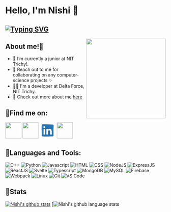 # Hello, I'm Nishi :blue_heart:

## [![Typing SVG](https://readme-typing-svg.herokuapp.com?size=20&lines=A+MERN+Stack+Developer;Coding+Enthusiast)](https://git.io/typing-svg)
 
 <p>
<img src="https://media.giphy.com/media/d7UEPE4Y8A3bozhMQ0/giphy.gif" width="250" height="250" align="right">

## About me!:tada:
- 🔭 I’m currently a junior at NIT Trichy!.
- 👯 Reach out to me for collaborating on any computer-science projects :sparkles:
- 🧑‍⚖️ I'm a developer at Delta Force, NIT Trichy.
- 🚀 Check out more about me <a href="https://bit.ly/nishihere19">here</a>
 </p>

## 	:email:Find me on:


<p>
 <a href="http://bit.ly/nishihere19/"><img src="https://media.giphy.com/media/fCFjr9NimeUjN2f1mu/giphy.gif" width="50" height="50"></a>
 <a href="mailto:nishihere19@gmail.com"><img src="https://media.giphy.com/media/KxlbRn0HuTW7gZID83/giphy.gif" width="50" height="50"></a>
<a href="https://www.linkedin.com/in/nishihere19/"><img src="linkedin.gif" width="50" height="50"></a>
<a href="https://www.facebook.com/nishi.agrawal.75470316"><img src="https://media.giphy.com/media/Rla1ZjObhHhIBsaaF6/giphy.gif" width="50" height="50"></a>
</p>

## 	:ribbon:Languages and Tools:
<!--
<p>
<img src="https://media.giphy.com/media/XAxylRMCdpbEWUAvr8/giphy.gif" width="100" height="100"><img src="https://media.giphy.com/media/fsEaZldNC8A1PJ3mwp/giphy.gif" width="100" height="100"><img src="https://media.giphy.com/media/IdyAQJVN2kVPNUrojM/giphy.gif" width="100" height="100"><img src="https://media.giphy.com/media/eNAsjO55tPbgaor7ma/giphy.gif" width="100" height="100"><img src="https://media.giphy.com/media/ln7z2eWriiQAllfVcn/giphy.gif" width="100" height="100"><img src="https://media.giphy.com/media/kdFc8fubgS31b8DsVu/giphy.gif" width="100" height="100"><img src="https://media.giphy.com/media/wgFWLRiND4bkyYR4IN/giphy.gif" width="100" height="100"><img src="https://media.giphy.com/media/vISmwpBJUNYzukTnVx/giphy.gif" width="100" height="100"></p> -->
![C++](https://img.shields.io/badge/c++%20-%23777BB4.svg?&style=for-the-badge&logo=c%2B%2B&ogoColor=white)
    ![Python](https://img.shields.io/badge/python%20-%231572B6.svg?&style=for-the-badge&logo=c%2B%2B&ogoColor=white)
    ![Javascript](https://img.shields.io/badge/javascript%20-%23121011.svg?&style=for-the-badge&logo=c%2B%2B&ogoColor=white)
    ![HTML](https://img.shields.io/badge/html%20-%23E34F26.svg?&style=for-the-badge&logo=html5&logoColor=white)
    ![CSS](https://img.shields.io/badge/css%20-%231572B6.svg?&style=for-the-badge&logo=css3&logoColor=white)
    ![NodeJS](https://img.shields.io/badge/nodejs%20-%ffb400.svg?&style=for-the-badge&logo=c%2B%2B&ogoColor=white)
     ![ExpressJS](https://img.shields.io/badge/expressjs%20-%23FF6F00.svg?&style=for-the-badge&logo=c%2B%2B&ogoColor=white)
    ![ReactJS](https://img.shields.io/badge/reactjs%20-%2300599C.svg?&style=for-the-badge&logo=c%2B%2B&ogoColor=white)
    ![Svelte](https://img.shields.io/badge/svelte%20-%23777BB4.svg?&style=for-the-badge&logo=c%2B%2B&ogoColor=white)
        ![Typescript](https://img.shields.io/badge/typescript%20-%23150458.svg?&style=for-the-badge&logo=c%2B%2B&ogoColor=white)
    ![MongoDB](https://img.shields.io/badge/mongodb%20-%2320232a.svg?&style=for-the-badge&logo=c%2B%2B&ogoColor=white)
    ![MySQL](https://img.shields.io/badge/mysql%20-%23E34F26.svg?&style=for-the-badge&logo=c%2B%2B&ogoColor=white)
        ![Firebase](https://img.shields.io/badge/firebase%20-%2300599C.svg?&style=for-the-badge&logo=c%2B%2B&ogoColor=white)
    ![Webpack](https://img.shields.io/badge/webpack%20-%23150458.svg?&style=for-the-badge&logo=c%2B%2B&ogoColor=white)
        ![Linux](https://img.shields.io/badge/linux%20-%231572B6.svg?&style=for-the-badge&logo=c%2B%2B&ogoColor=white)
    ![Git](https://img.shields.io/badge/git%20-%23E34F26.svg?&style=for-the-badge&logo=c%2B%2B&ogoColor=white)
    ![VS Code](https://img.shields.io/badge/vscode%20-%23121011.svg?&style=for-the-badge&logo=c%2B%2B&ogoColor=white)
<!-- 
<div
    <img src="https://img.shields.io/badge/-Python-000000?style=flat&logo=python&logoColorhalf=396E9B" />
    <img src="https://img.shields.io/badge/-Cpp-000000?&style=flat&logo=c%2B%2B&logoColor=0277BD" /> <br>
    <img src="https://img.shields.io/badge/-HTML-000000?&style=flat&logo=html5" />
    <img src="https://img.shields.io/badge/-CSS-000000?&style=flat&logo=css3&logoColor=42A5F5"/>
    <img src="https://img.shields.io/badge/-JavaScript-000000?style=flat&logo=javascript&logoColor=FFCA28" />
    <img src="https://img.shields.io/badge/-React-000000?style=flat&logo=react&logoColor=03AABF" />
    <img src="https://img.shields.io/badge/-Node.js-000000?&style=flat&logo=node.js&logoColor=8AC149"/>
    <img src="https://img.shields.io/badge/-NPM-000000?&style=flat&logo=npm&logoColor=CB3837"/>
    <img src="https://img.shields.io/badge/-MySQL-000000?style=flat&logo=mysql&logoColor=DEDEDF" />
    <img src="https://img.shields.io/badge/-PostgreSQL-000000?style=flat&logo=postgresql&logoColor=396E9B" />
    <img src="https://img.shields.io/badge/-MongoDB-000000?style=flat&logo=mongodb&logoColor=4AAA3C" /> <br>
    <img src="https://img.shields.io/badge/-git-000000?&style=flat&logo=git&logoColor=E64A19"/>
    <img src="https://img.shields.io/badge/-Gitpod-000000?style=flat&logo=gitpod&logoColor=29B4F4" />
    <img src="https://img.shields.io/badge/-Github-000000?style=flat&logo=github&logoColor=DEDEDF" />
    <img src="https://img.shields.io/badge/-vscode-000000?style=flat&logo=visual-studio-code&logoColor=2BA1F1" />
      <img src="https://img.shields.io/badge/-linux-000000?style=flat&logo=linux&logoColor=DEDEDF" />
    <img src="https://img.shields.io/badge/-firebase-000000?style=flat&logo=firebase&logoColor=FFCA28" />
    </div>  -->

<!--
## 	:trophy:Trophies
[![Nishi's Trophy](https://github-profile-trophy.vercel.app/?username=nishihere19&row=1&column=7&margin-w=5&no-frame=true&theme=dracula)](https://github-profile-trophy.vercel.app/?username=nishihere19&row=1&column=7&margin-w=5&no-frame=true&theme=dracula)
-->

## :medal_sports:Stats
<!--
<p>
<img src="https://github-readme-stats.vercel.app/api?username=nishihere19&show_icons=true&theme=tokyonight" style="margin:4px"></p>
<p>
<img src="https://github-readme-stats.vercel.app/api/top-langs/?username=nishihere19&theme=tokyonight&count_private=true" style="margin:4px"></p> -->
[![Nishi's github stats](https://github-readme-stats.vercel.app/api?username=nishihere19&show_icons=true&theme=dracula)](https://github-readme-stats.vercel.app/api?username=nishihere19&show_icons=true&theme=dracula)
[![Nishi's github language stats](https://github-readme-stats.anuraghazra1.vercel.app/api/top-langs/?username=nishihere19&langs_count=10&layout=compact&theme=dracula)
<!--
[![Nishi's github activity graph](https://activity-graph.herokuapp.com/graph?username=nishihere19&theme=dracula)](https://activity-graph.herokuapp.com/graph?username=nishihere19&theme=dracula)
-->

